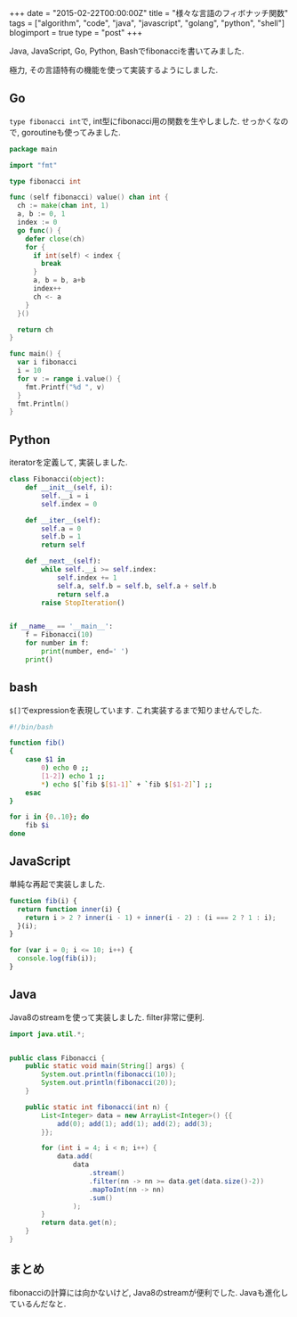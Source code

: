 +++
date = "2015-02-22T00:00:00Z"
title = "様々な言語のフィボナッチ関数"
tags = ["algorithm", "code", "java", "javascript", "golang", "python", "shell"]
blogimport = true
type = "post"
+++

Java, JavaScript, Go, Python, Bashでfibonacciを書いてみました.

極力, その言語特有の機能を使って実装するようにしました.


## Go

`type fibonacci int`で, int型にfibonacci用の関数を生やしました.
せっかくなので, goroutineも使ってみました.

```go
package main

import "fmt"

type fibonacci int

func (self fibonacci) value() chan int {
  ch := make(chan int, 1)
  a, b := 0, 1
  index := 0
  go func() {
    defer close(ch)
    for {
      if int(self) < index {
        break
      }
      a, b = b, a+b
      index++
      ch <- a
    }
  }()

  return ch
}

func main() {
  var i fibonacci
  i = 10
  for v := range i.value() {
    fmt.Printf("%d ", v)
  }
  fmt.Println()
}
```


## Python

iteratorを定義して, 実装しました.

```python
class Fibonacci(object):
    def __init__(self, i):
        self.__i = i
        self.index = 0

    def __iter__(self):
        self.a = 0
        self.b = 1
        return self

    def __next__(self):
        while self.__i >= self.index:
            self.index += 1
            self.a, self.b = self.b, self.a + self.b
            return self.a
        raise StopIteration()


if __name__ == '__main__':
    f = Fibonacci(10)
    for number in f:
        print(number, end=' ')
    print()
```


## bash

 `$[]`でexpressionを表現しています. これ実装するまで知りませんでした.

```sh
#!/bin/bash

function fib()
{
    case $1 in
        0) echo 0 ;;
        [1-2]) echo 1 ;;
        *) echo $[`fib $[$1-1]` + `fib $[$1-2]`] ;;
    esac
}

for i in {0..10}; do
    fib $i
done
```

## JavaScript

単純な再起で実装しました.

```javascript
function fib(i) {
  return function inner(i) {
    return i > 2 ? inner(i - 1) + inner(i - 2) : (i === 2 ? 1 : i);
  }(i);
}

for (var i = 0; i <= 10; i++) {
  console.log(fib(i));
}
```

## Java

Java8のstreamを使って実装しました. filter非常に便利.

```java
import java.util.*;


public class Fibonacci {
    public static void main(String[] args) {
        System.out.println(fibonacci(10));
        System.out.println(fibonacci(20));
    }

    public static int fibonacci(int n) {
        List<Integer> data = new ArrayList<Integer>() {{
            add(0); add(1); add(1); add(2); add(3);
        }};

        for (int i = 4; i < n; i++) {
            data.add(
                data
                    .stream()
                    .filter(nn -> nn >= data.get(data.size()-2))
                    .mapToInt(nn -> nn)
                    .sum()
                );
        }
        return data.get(n);
    }
}
```


## まとめ

fibonacciの計算には向かないけど, Java8のstreamが便利でした. Javaも進化しているんだなと.
